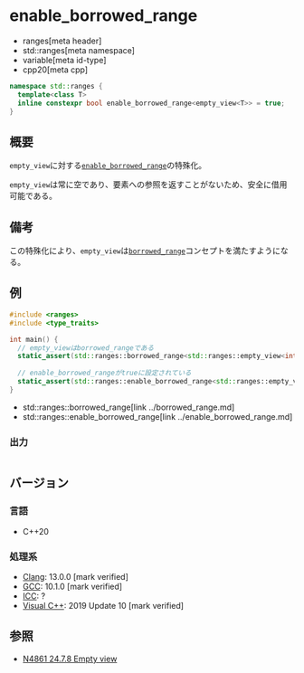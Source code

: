# enable_borrowed_range
* ranges[meta header]
* std::ranges[meta namespace]
* variable[meta id-type]
* cpp20[meta cpp]

```cpp
namespace std::ranges {
  template<class T>
  inline constexpr bool enable_borrowed_range<empty_view<T>> = true;
}
```

## 概要

`empty_view`に対する[`enable_borrowed_range`](../enable_borrowed_range.md)の特殊化。

`empty_view`は常に空であり、要素への参照を返すことがないため、安全に借用可能である。

## 備考

この特殊化により、`empty_view`は[`borrowed_range`](../borrowed_range.md)コンセプトを満たすようになる。

## 例
```cpp example
#include <ranges>
#include <type_traits>

int main() {
  // empty_viewはborrowed_rangeである
  static_assert(std::ranges::borrowed_range<std::ranges::empty_view<int>>);
  
  // enable_borrowed_rangeがtrueに設定されている
  static_assert(std::ranges::enable_borrowed_range<std::ranges::empty_view<int>>);
}
```
* std::ranges::borrowed_range[link ../borrowed_range.md]
* std::ranges::enable_borrowed_range[link ../enable_borrowed_range.md]

### 出力
```
```

## バージョン
### 言語
- C++20

### 処理系
- [Clang](/implementation.md#clang): 13.0.0 [mark verified]
- [GCC](/implementation.md#gcc): 10.1.0 [mark verified]
- [ICC](/implementation.md#icc): ?
- [Visual C++](/implementation.md#visual_cpp): 2019 Update 10 [mark verified]

## 参照
- [N4861 24.7.8 Empty view](https://timsong-cpp.github.io/cppwp/n4861/range.empty)